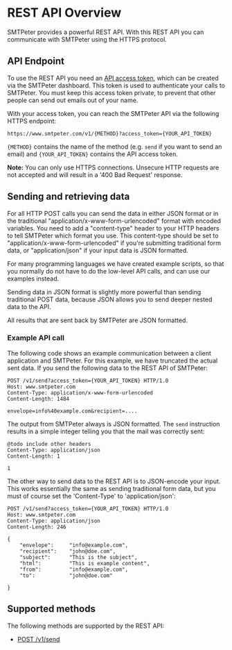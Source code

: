 # REST API Overview

SMTPeter provides a powerful REST API. With this REST API you can communicate
with SMTPeter using the HTTPS protocol.


## API Endpoint

To use the REST API you need an [API access token](https://www.smtpeter.com/app/#/admin/api/rest-token "create a rest token"),
which can be created via the SMTPeter dashboard. This token is used to authenticate 
your calls to SMTPeter. You must keep this access token private, to prevent that
other people can send out emails out of your name.

With your access token, you can reach the SMTPeter API via the following 
HTTPS endpoint:

```
https://www.smtpeter.com/v1/{METHOD}?access_token={YOUR_API_TOKEN}
```

`{METHOD}` contains the name of the method (e.g. `send` if you want to send 
an email) and `{YOUR_API_TOKEN}` contains the API access token.

**Note:** You can only use HTTPS connections. Unsecure HTTP requests are not
accepted and will result in a '400 Bad Request' response.


## Sending and retrieving data

For all HTTP POST calls you can send the data in either JSON format or
in the traditional "application/x-www-form-urlencoded" format with
encoded variables. You need to add a "content-type" header to your HTTP 
headers to tell SMTPeter which format you use. This content-type should
be set to "application/x-www-form-urlencoded" if you're submitting
traditional form data, or "application/json" if your input data is 
JSON formatted.

For many programming languages we have created example scripts, so that
you normally do not have to do the low-level API calls, and can use
our examples instead.

Sending data in JSON format is slightly more powerful than sending
traditional POST data, because JSON allows you to send deeper nested
data to the API.

All results that are sent back by SMTPeter are JSON formatted.


### Example API call

The following code shows an example communication between a client
application and SMTPeter. For this example, we have truncated the
actual sent data. If you send the following data to the REST API of
SMTPeter:

```text
POST /v1/send?access_token={YOUR_API_TOKEN} HTTP/1.0
Host: www.smtpeter.com
Content-Type: application/x-www-form-urlencoded
Content-Length: 1484

envelope=info%40example.com&recipient=....
```

The output from SMTPeter always is JSON formatted. The `send` instruction
results in a simple integer telling you that the mail was correctly sent:

```
@todo include other headers
Content-Type: application/json
Content-Length: 1

1
```

The other way to send data to the REST API is to JSON-encode your input. 
This works essentially the same as sending traditional form data, but
you must of course set the 'Content-Type' to 'application/json':

```text
POST /v1/send?access_token={YOUR_API_TOKEN} HTTP/1.0
Host: www.smtpeter.com
Content-Type: application/json
Content-Length: 246

{
    "envelope":     "info@example.com",
    "recipient":    "john@doe.com",
    "subject":      "This is the subject",
    "html":         "This is example content",
    "from":         "info@example.com",
    "to":           "john@doe.com"

}
```

## Supported methods

The following methods are supported by the REST API:

* [POST /v1/send](copernica-docs:SMTPeter/rest/send "REST command send")


